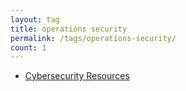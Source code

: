 ```yaml
---
layout: tag
title: operations security
permalink: /tags/operations-security/
count: 1
---
```


- [Cybersecurity Resources](https://itsmejayd.github.io/blog/resources%20directory/cybersecurity-resources/)
